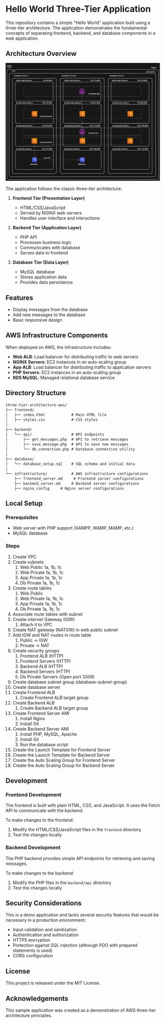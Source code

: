 # Hello World Three-Tier Application

This repository contains a simple "Hello World" application built using a three-tier architecture. The application demonstrates the fundamental concepts of separating frontend, backend, and database components in a web application.

## Architecture Overview

![alt text](aws-three-tier-architecture.png)

The application follows the classic three-tier architecture:

1. **Frontend Tier (Presentation Layer)**
   - HTML/CSS/JavaScript
   - Served by NGINX web servers
   - Handles user interface and interactions

2. **Backend Tier (Application Layer)**
   - PHP API
   - Processes business logic
   - Communicates with database
   - Serves data to frontend

3. **Database Tier (Data Layer)**
   - MySQL database
   - Stores application data
   - Provides data persistence

## Features

- Display messages from the database
- Add new messages to the database
- Basic responsive design

## AWS Infrastructure Components

When deployed on AWS, the infrastructure includes:

- **Web ALB**: Load balancer for distributing traffic to web servers
- **NGINX Servers**: EC2 instances in an auto-scaling group
- **App ALB**: Load balancer for distributing traffic to application servers
- **PHP Servers**: EC2 instances in an auto-scaling group
- **RDS MySQL**: Managed relational database service

## Directory Structure

```
three-tier-architecture-aws/
├── frontend/
│   ├── index.html            # Main HTML file
│   ├── styles.css            # CSS styles
│
├── backend/
│   └── api/                  # API endpoints
│       ├── get_messages.php  # API to retrieve messages
│       ├── save_message.php  # API to save new messages
│       └── db_connection.php # Database connection utility
│
├── database/
│   └── database_setup.sql    # SQL schema and initial data
│
└── infrastructure/           # AWS infrastructure configurations
    ├── frontend_server.md     # Frontend server configurations
    ├── backend_server.md     # Backend server configurations
    ├── nginx_config     # Nginx server configurations
```

## Local Setup

### Prerequisites

- Web server with PHP support (XAMPP, WAMP, MAMP, etc.)
- MySQL database

### Steps

1. Create VPC
2. Create subnets
    1. Web Public 1a, 1b, 1c
    2. Web Private 1a, 1b, 1c
    3. App Private 1a, 1b, 1c
    4. Db Private 1a, 1b, 1c
3. Create route tables
    1. Web Public
    2. Web Private 1a, 1b, 1c
    3. App Private 1a, 1b, 1c
    4. Db Private 1a, 1b, 1c
4. Associate route tables with subnet
5. Create internet Gateway (IGW)
    1. Attach it to VPC
6. Create NAT gateway (NATGW) in web public subnet
7. Add IGW and NAT routes in route table
    1. Public -> IGW
    2. Private -> NAT
8. Create security groups
    1. Frontend ALB   (HTTP)
    2. Frontend Servers   (HTTP)
    3. Backend ALB   (HTTP)
    4. Backend Servers   (HTTP)
    5. Db Private Servers   (Open port 3306)
9. Create database subnet group   (database-subnet-group)
10. Create database server
11. Create Frontend ALB
    1. Create Frontend ALB target group 
12. Create Backend ALB
    1. Create Backend ALB target group
13. Create Frontend Server AMI
    1. Install Nginx
    2. Install Git
14. Create Backend Server AMI
    1. Install PHP, MySQL, Apache
    2. Install Git
    3. Run the database script
15. Create the Launch Template for Frontend Server
16. Create the Launch Template for Backend Server
17. Create the Auto Scaling Group for Frontend Server
18. Create the Auto Scaling Group for Backend Server

## Development

### Frontend Development

The frontend is built with plain HTML, CSS, and JavaScript. It uses the Fetch API to communicate with the backend.

To make changes to the frontend:
1. Modify the HTML/CSS/JavaScript files in the `frontend` directory
2. Test the changes locally

### Backend Development

The PHP backend provides simple API endpoints for retrieving and saving messages.

To make changes to the backend:
1. Modify the PHP files in the `backend/api` directory
2. Test the changes locally

## Security Considerations

This is a demo application and lacks several security features that would be necessary in a production environment:

- Input validation and sanitization
- Authentication and authorization
- HTTPS encryption
- Protection against SQL injection (although PDO with prepared statements is used)
- CORS configuration

## License

This project is released under the MIT License.

## Acknowledgements

This sample application was created as a demonstration of AWS three-tier architecture principles.
